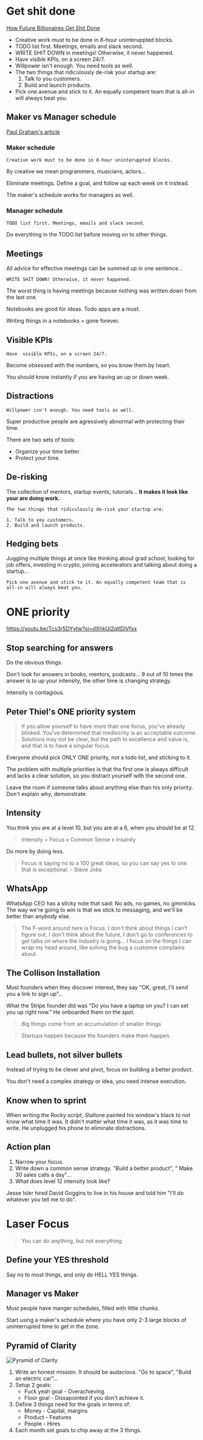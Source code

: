 # Get shit done

[How Future Billionaires Get Shit Done](https://youtu.be/ephzgxgOjR0)

-   Creative work must to be done in 8-hour uninteruppted blocks.
-   TODO list first. Meetings, emails and slack second.
-   WRITE SHIT DOWN in meetings! Otherwise, it never happened.
-   Have visible KPIs, on a screen 24/7.
-   Willpower isn't enough. You need tools as well.
-   The two things that ridiculously de-risk your startup are:
    1. Talk to you customers.
    2. Build and launch products.
-   Pick one avenue and stick to it. An equally competent team that is all-in will always beat you.

## Maker vs Manager schedule

[Paul Graham's article](http://www.paulgraham.com/makersschedule.html)

### Maker schedule

```
Creative work must to be done in 8-hour uninteruppted blocks.
```

By creative we mean programmers, musicians, actors...

Eliminate meetings. Define a goal, and follow up each week on it instead.

The maker's schedule works for managers as well.

### Manager schedule

```
TODO list first. Meetings, emails and slack second.
```

Do everything in the TODO list before moving on to other things.

## Meetings

All advice for effective meetings can be summed up in one sentence...

```
WRITE SHIT DOWN! Otherwise, it never happened.
```

The worst thing is having meetings because nothing was written down from the last one.

Notebooks are good for ideas. Todo apps are a must.

Writing things in a notebooks = gone forever.

## Visible KPIs

```
Have  visible KPIs, on a screen 24/7.
```

Become obsessed with the numbers, so you know them by heart.

You should know instantly if you are having an up or down week.

## Distractions

```
Willpower isn't enough. You need tools as well.
```

Super productive people are agressively abnormal with protecting their time.

There are two sets of tools:

-   Organize your time better.
-   Protect your time.

## De-risking

The collection of mentors, startup events, tutorials... **It makes it look like your are doing work.**

```
The two things that ridiculously de-risk your startup are:

1. Talk to you customers.
2. Build and launch products.
```

## Hedging bets

Juggling multiple things at once like thinking about grad school, looking for job offers, investing in crypto, joining accelerators and talking about doing a startup...

```
Pick one avenue and stick to it. An equally competent team that is all-in will always beat you.
```

# ONE priority

https://youtu.be/Tcs3r5DYytw?si=dXhkUi2qtlDiVfxx

## Stop searching for answers

Do the obvious things.

Don't look for answers in books, mentors, podcasts... 9 out of 10 times the answer is to up your intensity, the other time is changing strategy.

Intensity is contagious.

## Peter Thiel's ONE priority system

> If you allow yourself to have more than one focus, you've already blinked. You've determined that mediocrity is an acceptable outcome. Solutions may not be clear, but the path to excellence and value is, and that is to have a singular focus.

Everyone should pick ONLY ONE priority, not a todo list, and sticking to it.

The problem with multiple priorities is that the first one is always difficult and lacks a clear solution, so you distract yourself with the second one.

Leave the room if someone talks about anything else than his only priority. Don't explain why, demonstrate.

## Intensity

You think you are at a level 10, but you are at a 6, when you should be at 12.

> Intensity = Focus x Common Sense x Insanity

Do more by doing less.

> Focus is saying no to a 100 great ideas, so you can say yes to one that is exceptional. - Steve Jobs

## WhatsApp

WhatsApp CEO has a sticky note that said: No ads, no games, no gimmicks. The way we're going to win is that we stick to messaging, and we'll be better than anybody else.

> The F-word around here is Focus. I don't think about things I can't figure out, I don't think about the future, I don't go to conferences to get talks on where the industry is going... I focus on the things I can wrap my head around, like solving the bug a customre complains about.

## The Collison Installation

Most founders when they discover interest, they say "OK, great, I'll send you a link to sign up"...

What the Stripe founder did was "Do you have a laptop on you? I can set you up right now." He onboarded them on the spot.

> Big things come from an accumulation of smaller things

> Startups happen because the founders make them happen.

## Lead bullets, not silver bullets

Instead of trying to be clever and pivot, focus on building a better product.

You don't need a complex strategy or idea, you need intense execution.

## Know when to sprint

When writing the Rocky script, Stallone painted his window's black to not know what time it was. It didn't matter what time it was, as it was time to write. He unplugged his phone to eliminate distractions.

## Action plan

1. Narrow your focus.
2. Write down a common sense strategy. "Build a better product", " Make 30 sales calls a day"...
3. What does level 12 intensity look like?

Jesse Isler hired David Goggins to live in his house and told him "I'll do whatever you tell me to do".

# Laser Focus

> You can do anything, but not everything

## Define your YES threshold

Say no to most things, and only do HELL YES things.

## Manager vs Maker

Most people have manger schedules, filled with little chunks.

Start using a maker's schedule where you have only 2-3 large blocks of uninterrupted time to get in the zone.

## Pyramid of Clarity

![Pyramid of Clarity](../../pics/startup/business/startup_motivation_pyramid_of_clarity.png)

1. Write an honest mission. It should be audacious. "Go to space", "Build an electric car"...
2. Setup 2 goals:
    - Fuck yeah goal - Overachieving.
    - Floor goal - Dissapointed if you don't achieve it.
3. Define 3 things need for the goals in terms of:
    - Money - Capital, margins
    - Product - Features
    - People - Hires
4. Each month set goals to chip away at the 3 things.
